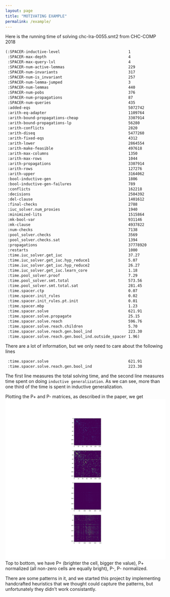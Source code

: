 ```yaml
---
layout: page
title: "MOTIVATING EXAMPLE"
permalink: /example/
---
```



Here is the running time of solving chc-lra-0055.smt2 from CHC-COMP 2018
```
(:SPACER-inductive-level                              1
 :SPACER-max-depth                                    4
 :SPACER-max-query-lvl                                4
 :SPACER-num-active-lemmas                            229
 :SPACER-num-invariants                               317
 :SPACER-num-is_invariant                             257
 :SPACER-num-lemma-jumped                             3
 :SPACER-num-lemmas                                   440
 :SPACER-num-pobs                                     376
 :SPACER-num-propagations                             87
 :SPACER-num-queries                                  435
 :added-eqs                                           5072742
 :arith-eq-adapter                                    1109764
 :arith-bound-propagations-cheap                      3307914
 :arith-bound-propagations-lp                         56280
 :arith-conflicts                                     2820
 :arith-diseq                                         5477260
 :arith-fixed-eqs                                     4312
 :arith-lower                                         2864554
 :arith-make-feasible                                 497618
 :arith-max-columns                                   1350
 :arith-max-rows                                      1044
 :arith-propagations                                  3307914
 :arith-rows                                          127276
 :arith-upper                                         3164062
 :bool-inductive-gen                                  1806
 :bool-inductive-gen-failures                         789
 :conflicts                                           162218
 :decisions                                           2504392
 :del-clause                                          1401612
 :final-checks                                        2788
 :iuc_solver.num_proxies                              1940
 :minimized-lits                                      1515864
 :mk-bool-var                                         931146
 :mk-clause                                           4937822
 :num-checks                                          7138
 :pool_solver.checks                                  3569
 :pool_solver.checks.sat                              1394
 :propagations                                        37778920
 :restarts                                            1000
 :time.iuc_solver.get_iuc                             37.27
 :time.iuc_solver.get_iuc.hyp_reduce1                 5.07
 :time.iuc_solver.get_iuc.hyp_reduce2                 26.27
 :time.iuc_solver.get_iuc.learn_core                  1.18
 :time.pool_solver.proof                              7.29
 :time.pool_solver.smt.total                          573.56
 :time.pool_solver.smt.total.sat                      281.45
 :time.spacer.ctp                                     0.07
 :time.spacer.init_rules                              0.02
 :time.spacer.init_rules.pt.init                      0.01
 :time.spacer.mbp                                     1.23
 :time.spacer.solve                                   621.91
 :time.spacer.solve.propagate                         25.15
 :time.spacer.solve.reach                             596.76
 :time.spacer.solve.reach.children                    5.70
 :time.spacer.solve.reach.gen.bool_ind                223.30
 :time.spacer.solve.reach.gen.bool_ind.outside_spacer 1.96)
```
There are a lot of information, but we only need to care about the following lines
```
 :time.spacer.solve                                   621.91
 :time.spacer.solve.reach.gen.bool_ind                223.30
```
The first line measures the total solving time, and the second line measures time spent on doing `inductive generalization`. As we can see, more than one third of the time
is spent in inductive generalization.

Plotting the P+ and P- matrices, as described in the paper, we get
![](https://github.com/nhamlv-55/Dopey/blob/gh-pages/XP.svg)
Top to bottom, we have P+ (brighter the cell, bigger the value), P+ normalized (all non-zero cells are equally bright), P-, P- normalized.

There are some patterns in it, and we started this project by implementing handcrafted heuristics that we thought could capture the patterns, but unfortunately they
didn't work consistantly.
